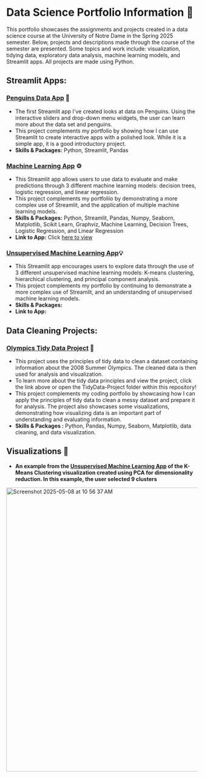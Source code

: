 # Data Science Portfolio Information 📖 
This portfolio showcases the assignments and projects created in a data science course at the University of Notre Dame in the Spring 2025 semester. Below, projects and descriptions made through the course of the semester are presented. Some topics and work include: visualization, tidying data, exploratory data analysis, machine learning models, and Streamlit apps. All projects are made using Python. 

## Streamlit Apps:
### [Penguins Data App](https://github.com/nataliebock/Bock-Data-Science-Portfolio/tree/main/basic_streamlit_app) 🐧 
- The first Streamlit app I've created looks at data on Penguins. Using the interactive sliders and drop-down menu widgets, the user can learn more about the data set and penguins.
- This project complements my portfolio by showing how I can use Streamlit to create interactive apps with a polished look. While it is a simple app, it is a good introductory project.
- **Skills & Packages:** Python, Streamlit, Pandas

### [Machine Learning App](https://github.com/nataliebock/Bock-Data-Science-Portfolio/tree/main/MLStreamlitApp) ⚙️ 
- This Streamlit app allows users to use data to evaluate and make predictions through 3 different machine learning models: decision trees, logistic regression, and linear regression.
- This project complements my portfoliio by demonstrating a more complex use of Streamlit, and the application of multiple machine learning models.
- **Skills & Packages:** Python, Streamlit, Pandas, Numpy, Seaborn, Matplotlib, Scikit Learn, Graphviz, Machine Learning, Decision Trees, Logistic Regression, and Linear Regression
- **Link to App:** Click [here to view](https://machinelearningappnkb.streamlit.app)

### [Unsupervised Machine Learning App](https://github.com/nataliebock/Bock-Data-Science-Portfolio/tree/main/MLUnsupervisedApp)💡 
- This Streamlit app encourages users to explore data through the use of 3 different unsupervised machine learning models: K-means clustering, hierarchical clustering, and principal component analysis.
- This project complements my portfolio by continuing to demonstrate a more complex use of Streamlit, and an understanding of unsupervised machine learning models.
- **Skills & Packages:**
- **Link to App:**

## Data Cleaning Projects: 
### [Olympics Tidy Data Project](https://github.com/nataliebock/Bock-Data-Science-Portfolio/tree/main/TidyData-Project) 🥇 
- This project uses the principles of tidy data to clean a dataset containing information about the 2008 Summer Olympics. The cleaned data is then used for analysis and visualization.
- To learn more about the tidy data principles and view the project, click the link above or open the TidyData-Project folder within this repository!
- This project complements my coding portfolio by showcasing how I can apply the principles of tidy data to clean a messy dataset and prepare it for analysis. The project also showcases some visualizations, demonstrating how visualizing data is an important part of understanding and evaluating information.
- **Skills & Packages :** Python, Pandas, Numpy, Seaborn, Matplotlib, data cleaning, and data visualization.

## Visualizations 📸 
- **An example from the [Unsupervised Machine Learning App](https://github.com/nataliebock/Bock-Data-Science-Portfolio/tree/main/MLUnsupervisedApp) of the K-Means Clustering visualization created using PCA for dimensionality reduction. In this example, the user selected 9 clusters**
<img width="747" alt="Screenshot 2025-05-08 at 10 56 37 AM" src="https://github.com/user-attachments/assets/422cb641-e63b-4f1a-a220-525a5a9db8cc" />


